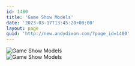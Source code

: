 ```yaml
---
id: 1480
title: 'Game Show Models'
date: '2023-03-17T13:45:20+00:00'
layout: page
guid: 'http://new.andydixon.com/?page_id=1480'
---
```


![Game Show Models](https://i0.wp.com/assets.g8x2.ldn.idrivee2-23.com/posters/Game%20Show%20Models%2001.jpg?w=1200&ssl=1 "Game Show Models")  
![Game Show Models](https://i0.wp.com/assets.g8x2.ldn.idrivee2-23.com/posters/Game%20Show%20Models%2002.jpg?w=1200&ssl=1 "Game Show Models")